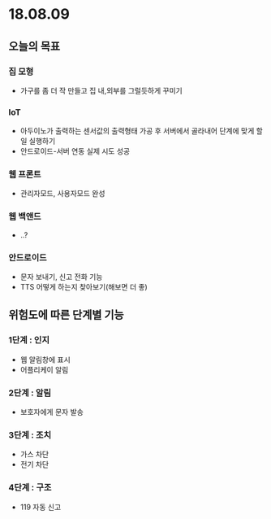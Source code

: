 # 18.08.09

## 오늘의 목표

### 집 모형

* 가구를 좀 더 작 만들고 집 내,외부를 그럴듯하게 꾸미기 

### IoT

* 아두이노가 출력하는 센서값의 출력형태 가공 후 서버에서 골라내어 단계에 맞게 할 일 실행하기
* 안드로이드-서버 연동 실제 시도 성공 

### 웹 프론트

* 관리자모드, 사용자모드 완성

### 웹 백앤드

* ..?

### 안드로이드

* 문자 보내기, 신고 전화 기능
* TTS 어떻게 하는지 찾아보기\(해보면 더 좋\)

## 위험도에 따른 단계별 기능

### 1단계 : 인지

* 웹 알림창에 표시
* 어플리케이 알림

### 2단계 : 알림

* 보호자에게 문자 발송

### 3단계 : 조치

* 가스 차단
* 전기 차단

### 4단계 : 구조

* 119 자동 신고 

